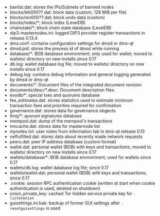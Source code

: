 
* banlist.dat: stores the IPs/Subnets of banned nodes
* blocks/blk000??.dat: block data (custom, 128 MiB per file)
* blocks/rev000??.dat; block undo data (custom)
* blocks/index/*; block index (LevelDB)
* chainstate/*; block chain state database (LevelDB)
* dip3-masternodes.ini: logged DIP3 provider register transactions in release 0.13.4
* dms.conf: contains configuration settings for dmsd or dms-qt
* dmsd.pid: stores the process id of dmsd while running
* database/*: BDB database environment; only used for wallet; moved to wallets/ directory on new installs since 0.17
* db.log: wallet database log file; moved to wallets/ directory on new installs since 0.17
* debug.log: contains debug information and general logging generated by dmsd or dms-qt
* documents/*: Document files of the integrated document revision
* documents/desc/*.desc: Document description files
* evodb/*: special txes and quorums database
* fee_estimates.dat: stores statistics used to estimate minimum transaction fees and priorities required for confirmation
* governance.dat: stores data for governance obgects
* llmq/*: quorum signatures database
* mempool.dat: dump of the mempool's transactions
* mncache.dat: stores data for masternode list
* mynotes.txt: user notes from information tab in dms-qt release 0.13
* netfulfilled.dat: stores data about recently made network requests
* peers.dat: peer IP address database (custom format)
* wallet.dat: personal wallet (BDB) with keys and transactions; moved to wallets/ directory on new installs since 0.17
* wallets/database/*: BDB database environment; used for wallets since 0.17
* wallets/db.log: wallet database log file; since 0.17
* wallets/wallet.dat: personal wallet (BDB) with keys and transactions; since 0.17
* .cookie: session RPC authentication cookie (written at start when cookie authentication is used, deleted on shutdown)
* onion_private_key: cached Tor hidden service private key for `-listenonion`
* guisettings.ini.bak: backup of former GUI settings after `-resetguisettings` is used
